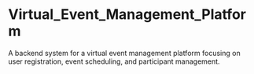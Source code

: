 # Virtual_Event_Management_Platform
A backend system for a virtual event management platform focusing on user registration, event scheduling, and participant management.
